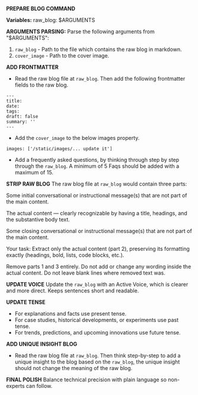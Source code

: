 **PREPARE BLOG COMMAND**

**Variables:**
raw_blog: $ARGUMENTS

**ARGUMENTS PARSING:**
Parse the following arguments from "$ARGUMENTS":

1. `raw_blog` - Path to the file which contains the raw blog in markdown.
2. `cover_image` - Path to the cover image.

**ADD FRONTMATTER**

- Read the raw blog file at `raw_blog`. Then add the following frontmatter fields to the raw blog.

```
---
title:
date:
tags:
draft: false
summary: ''
---
```

- Add the `cover_image` to the below images property.

```
images: ['/static/images/... update it']
```

- Add a frequently asked questions, by thinking through step by step through the `raw_blog`. A minimum of 5 Faqs should be added with a maximum of 15.

**STRIP RAW BLOG**
The raw blog file at `raw_blog` would contain three parts:

Some initial conversational or instructional message(s) that are not part of the main content.

The actual content — clearly recognizable by having a title, headings, and the substantive body text.

Some closing conversational or instructional message(s) that are not part of the main content.

Your task: Extract only the actual content (part 2), preserving its formatting exactly (headings, bold, lists, code blocks, etc.).

Remove parts 1 and 3 entirely. Do not add or change any wording inside the actual content. Do not leave blank lines where removed text was.

**UPDATE VOICE**
Update the `raw_blog` with an Active Voice, which is clearer and more direct.
Keeps sentences short and readable.

**UPDATE TENSE**

- For explanations and facts use present tense.
- For case studies, historical developments, or experiments use past tense.
- For trends, predictions, and upcoming innovations use future tense.

**ADD UNIQUE INSIGHT BLOG**

- Read the raw blog file at `raw_blog`. Then think step-by-step to add a unique insight to the blog based on the `raw_blog`, the unique insight should not change the meaning of the raw blog.

**FINAL POLISH**
Balance technical precision with plain language so non-experts can follow.
